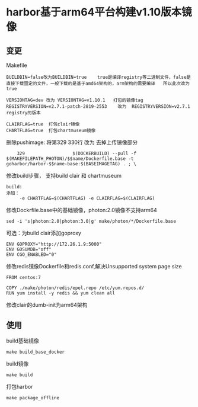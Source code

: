 # harbor基于arm64平台构建v1.10版本镜像

## 变更

Makefile

```
BUILDBIN=false改为BUILDBIN=true    true是编译registry等二进制文件，false是直接下载固定的文件，一般下载的是基于amd64架构的，arm架构的需要编译   所以此次改为true
```

```
VERSIONTAG=dev 改为 VERSIONTAG=v1.10.1   打包的镜像tag
REGISTRYVERSION=v2.7.1-patch-2819-2553    改为  REGISTRYVERSION=v2.7.1  registry的版本
```

```
CLAIRFLAG=true  打包clair镜像
CHARTFLAG=true  打包chartmuseum镜像
```

删除pushimage: 将第329 330行   改为  去掉上传镜像部分

```
    329                  $(DOCKERBUILD) --pull -f $(MAKEFILEPATH_PHOTON)/$$name/Dockerfile.base -t goharbor/harbor-$$name-base:$(BASEIMAGETAG) . ; \
```

修改build步骤， 支持build clair 和 chartmuseum

```
build:
添加：
	 -e CHARTFLAG=$(CHARTFLAG) -e CLAIRFLAG=$(CLAIRFLAG)
```

修改Dockrfile.base中的基础镜像，photon:2.0镜像不支持arm64

```
sed -i 's|photon:2.0|photon:3.0|g' make/photon/*/Dockerfile.base
```

可选：为build clair添加goproxy

```
ENV GOPROXY="http://172.26.1.9:5000"
ENV GOSUMDB="off"
ENV CGO_ENABLED="0"
```

修改redis镜像Dockerfile和redis.conf,解决Unsupported system page size

```
FROM centos:7

COPY ./make/photon/redis/epel.repo /etc/yum.repos.d/
RUN yum install -y redis && yum clean all

```

修改clair的dumb-init为arm64架构

## 使用

build基础镜像

```
make build_base_docker
```

build镜像

```
make build
```

打包harbor  

```
make package_offline
```



